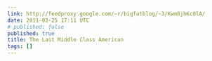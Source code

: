 ```yaml
---
link: http://feedproxy.google.com/~r/bigfatblog/~3/Kwm8jhKc0lA/
date: 2011-03-25 17:11 UTC
# published: false
published: true
title: The Last Middle Class American
tags: []
---
```



